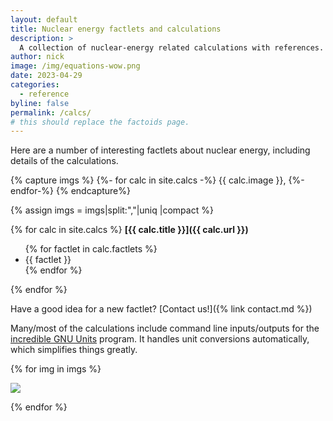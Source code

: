 ```yaml
---
layout: default
title: Nuclear energy factlets and calculations
description: >
  A collection of nuclear-energy related calculations with references.
author: nick
image: /img/equations-wow.png
date: 2023-04-29
categories:
  - reference
byline: false
permalink: /calcs/
# this should replace the factoids page.
---
```


<div class="row">
<div class="col-md-8" markdown="1">

Here are a number of interesting factlets about nuclear energy, including details of the calculations.

</div>
</div>

{% capture imgs  %}
{%- for calc in site.calcs -%}
{{ calc.image }},
{%-endfor-%}
{% endcapture%}

{% assign imgs = imgs|split:","|uniq |compact %}

<div class="dense">

<div class="row">
<div class="col-lg-8" markdown="1">

{% for calc in site.calcs %}
**[{{ calc.title }}]({{ calc.url }})**

<ul>
{% for factlet in calc.factlets %}
<li>{{ factlet }}</li>
{% endfor %}
</ul>
{% endfor %}

Have a good idea for a new factlet? [Contact us!]({% link contact.md %})

Many/most of the calculations include command line inputs/outputs for the
[incredible GNU Units](https://www.gnu.org/software/units/) program. It handles
unit conversions automatically, which simplifies things greatly.

</div>

<div class="col-lg-4" markdown="1">
{% for img in imgs %}
<p>
<img class="img-fluid rounded p-1" src="{{ img }}"/>
</p>
{% endfor %}
</div>

</div>
</div>
